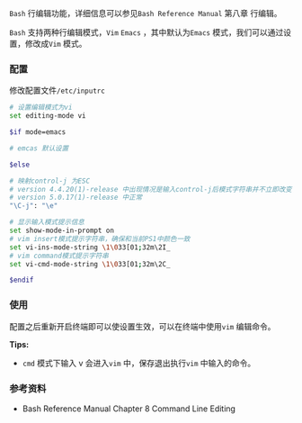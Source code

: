 `Bash` 行编辑功能，详细信息可以参见`Bash Reference Manual` 第八章 行编辑。

`Bash` 支持两种行编辑模式，`Vim` `Emacs` ，其中默认为`Emacs` 模式，我们可以通过设置，修改成`Vim` 模式。



### 配置

修改配置文件`/etc/inputrc`

```bash
# 设置编辑模式为vi
set editing-mode vi

$if mode=emacs

# emcas 默认设置

$else

# 映射control-j 为ESC
# version 4.4.20(1)-release 中出现情况是输入control-j后模式字符串并不立即改变，设置为"\e "后正常
# version 5.0.17(1)-release 中正常
"\C-j": "\e"

# 显示输入模式提示信息
set show-mode-in-prompt on
# vim insert模式提示字符串，确保和当前PS1中颜色一致
set vi-ins-mode-string \1\033[01;32m\2I_
# vim command模式提示字符串
set vi-cmd-mode-string \1\033[01;32m\2C_

$endif
```



### 使用

配置之后重新开启终端即可以使设置生效，可以在终端中使用`vim` 编辑命令。



**Tips:**

* `cmd` 模式下输入 v 会进入`vim` 中，保存退出执行`vim` 中输入的命令。



### 参考资料

* Bash Reference Manual Chapter 8 Command Line Editing



